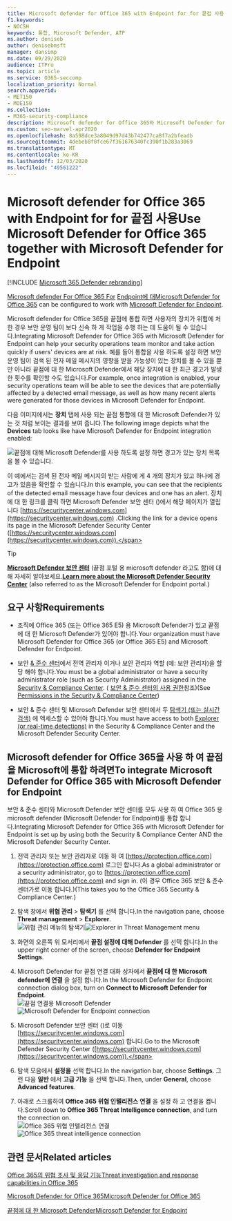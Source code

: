 ```yaml
---
title: Microsoft defender for Office 365 with Endpoint for for 끝점 사용
f1.keywords:
- NOCSH
keywords: 통합, Microsoft Defender, ATP
ms.author: deniseb
author: denisebmsft
manager: dansimp
ms.date: 09/29/2020
audience: ITPro
ms.topic: article
ms.service: O365-seccomp
localization_priority: Normal
search.appverid:
- MET150
- MOE150
ms.collection:
- M365-security-compliance
description: Microsoft defender for Office 365와 Microsoft Defender for Endpoint를 함께 사용 하 여 장치 및 전자 메일 콘텐츠에 대 한 위협에 대 한 자세한 정보를 확인 하세요.
ms.custom: seo-marvel-apr2020
ms.openlocfilehash: 8a598dce3a8049d97d43b742477ca8f7a2bfeadb
ms.sourcegitcommit: 4debeb8f0fce67f361676340fc390f1b283a3069
ms.translationtype: MT
ms.contentlocale: ko-KR
ms.lasthandoff: 12/03/2020
ms.locfileid: "49561222"
---
```

# <a name="use-microsoft-defender-for-office-365-together-with-microsoft-defender-for-endpoint"></a><span data-ttu-id="8dbbc-104">Microsoft defender for Office 365 with Endpoint for for 끝점 사용</span><span class="sxs-lookup"><span data-stu-id="8dbbc-104">Use Microsoft Defender for Office 365 together with Microsoft Defender for Endpoint</span></span>

[!INCLUDE [Microsoft 365 Defender rebranding](../includes/microsoft-defender-for-office.md)]


<span data-ttu-id="8dbbc-105">[Microsoft defender For Office 365 For](office-365-atp.md) [Endpoint에 대](https://docs.microsoft.com/windows/security/threat-protection)</span><span class="sxs-lookup"><span data-stu-id="8dbbc-105">[Microsoft Defender for Office 365](office-365-atp.md) can be configured to work with [Microsoft Defender for Endpoint](https://docs.microsoft.com/windows/security/threat-protection).</span></span>

<span data-ttu-id="8dbbc-106">Microsoft defender for Office 365을 끝점에 통합 하면 사용자의 장치가 위험에 처 한 경우 보안 운영 팀이 보다 신속 하 게 작업을 수행 하는 데 도움이 될 수 있습니다.</span><span class="sxs-lookup"><span data-stu-id="8dbbc-106">Integrating Microsoft Defender for Office 365 with Microsoft Defender for Endpoint can help your security operations team monitor and take action quickly if users' devices are at risk.</span></span> <span data-ttu-id="8dbbc-107">예를 들어 통합을 사용 하도록 설정 하면 보안 운영 팀이 검색 된 전자 메일 메시지의 영향을 받을 가능성이 있는 장치를 볼 수 있을 뿐만 아니라 끝점에 대 한 Microsoft Defender에서 해당 장치에 대 한 최근 경고가 발생 한 횟수를 확인할 수도 있습니다.</span><span class="sxs-lookup"><span data-stu-id="8dbbc-107">For example, once integration is enabled, your security operations team will be able to see the devices that are potentially affected by a detected email message, as well as how many recent alerts were generated for those devices in Microsoft Defender for Endpoint.</span></span> 

<span data-ttu-id="8dbbc-108">다음 이미지에서는 **장치** 탭에 사용 되는 끝점 통합에 대 한 Microsoft Defender가 있는 것 처럼 보이는 결과를 보여 줍니다.</span><span class="sxs-lookup"><span data-stu-id="8dbbc-108">The following image depicts what the **Devices** tab looks like have Microsoft Defender for Endpoint integration enabled:</span></span>
  
![끝점에 대해 Microsoft Defender를 사용 하도록 설정 하면 경고가 있는 장치 목록을 볼 수 있습니다.](../../media/fec928ea-8f0c-44d7-80b9-a2e0a8cd4e89.PNG)
  
<span data-ttu-id="8dbbc-110">이 예에서는 검색 된 전자 메일 메시지의 받는 사람에 게 4 개의 장치가 있고 하나에 경고가 있음을 확인할 수 있습니다.</span><span class="sxs-lookup"><span data-stu-id="8dbbc-110">In this example, you can see that the recipients of the detected email message have four devices and one has an alert.</span></span> <span data-ttu-id="8dbbc-111">장치에 대 한 링크를 클릭 하면 Microsoft Defender 보안 센터 ()에서 해당 페이지가 열립니다 [https://securitycenter.windows.com](https://securitycenter.windows.com) .</span><span class="sxs-lookup"><span data-stu-id="8dbbc-111">Clicking the link for a device opens its page in the Microsoft Defender Security Center ([https://securitycenter.windows.com](https://securitycenter.windows.com)).</span></span>

> [!TIP]
> <span data-ttu-id="8dbbc-112">**[Microsoft Defender 보안 센터](https://docs.microsoft.com/windows/security/threat-protection/microsoft-defender-atp/use)** (끝점 포털 용 microsoft defender 라고도 함)에 대해 자세히 알아보세요.</span><span class="sxs-lookup"><span data-stu-id="8dbbc-112">**[Learn more about the Microsoft Defender Security Center](https://docs.microsoft.com/windows/security/threat-protection/microsoft-defender-atp/use)** (also referred to as the Microsoft Defender for Endpoint portal.)</span></span>
  
## <a name="requirements"></a><span data-ttu-id="8dbbc-113">요구 사항</span><span class="sxs-lookup"><span data-stu-id="8dbbc-113">Requirements</span></span>

- <span data-ttu-id="8dbbc-114">조직에 Office 365 (또는 Office 365 E5) 용 Microsoft Defender가 있고 끝점에 대 한 Microsoft Defender가 있어야 합니다.</span><span class="sxs-lookup"><span data-stu-id="8dbbc-114">Your organization must have Microsoft Defender for Office 365 (or Office 365 E5) and Microsoft Defender for Endpoint.</span></span>
    
- <span data-ttu-id="8dbbc-115">보안 [& 준수 센터](https://protection.office.com)에서 전역 관리자 이거나 보안 관리자 역할 (예: 보안 관리자)을 할당 해야 합니다.</span><span class="sxs-lookup"><span data-stu-id="8dbbc-115">You must be a global administrator or have a security administrator role (such as Security Administrator) assigned in the [Security & Compliance Center](https://protection.office.com).</span></span> <span data-ttu-id="8dbbc-116">( [보안 & 준수 센터의 사용 권한](permissions-in-the-security-and-compliance-center.md)참조)</span><span class="sxs-lookup"><span data-stu-id="8dbbc-116">(See [Permissions in the Security & Compliance Center](permissions-in-the-security-and-compliance-center.md))</span></span>
    
- <span data-ttu-id="8dbbc-117">보안 & 준수 센터 및 Microsoft Defender 보안 센터에서 두 [탐색기 (또는 실시간 검색)](threat-explorer.md) 에 액세스할 수 있어야 합니다.</span><span class="sxs-lookup"><span data-stu-id="8dbbc-117">You must have access to both [Explorer (or real-time detections)](threat-explorer.md) in the Security & Compliance Center and the Microsoft Defender Security Center.</span></span>
    
## <a name="to-integrate-microsoft-defender-for-office-365-with-microsoft-defender-for-endpoint"></a><span data-ttu-id="8dbbc-118">Microsoft defender for Office 365을 사용 하 여 끝점을 Microsoft에 통합 하려면</span><span class="sxs-lookup"><span data-stu-id="8dbbc-118">To integrate Microsoft Defender for Office 365 with Microsoft Defender for Endpoint</span></span>

<span data-ttu-id="8dbbc-119">보안 & 준수 센터와 Microsoft Defender 보안 센터를 모두 사용 하 여 Office 365 용 microsoft defender (Microsoft Defender for Endpoint)를 통합 합니다.</span><span class="sxs-lookup"><span data-stu-id="8dbbc-119">Integrating Microsoft Defender for Office 365 with Microsoft Defender for Endpoint is set up by using both the Security & Compliance Center AND the Microsoft Defender Security Center.</span></span>
  
1. <span data-ttu-id="8dbbc-120">전역 관리자 또는 보안 관리자로 이동 하 여 [https://protection.office.com](https://protection.office.com) 로그인 합니다.</span><span class="sxs-lookup"><span data-stu-id="8dbbc-120">As a global administrator or a security administrator, go to [https://protection.office.com](https://protection.office.com) and sign in.</span></span> <span data-ttu-id="8dbbc-121">(이 경우 Office 365 보안 & 준수 센터가로 이동 합니다.)</span><span class="sxs-lookup"><span data-stu-id="8dbbc-121">(This takes you to the Office 365 Security & Compliance Center.)</span></span>
    
2. <span data-ttu-id="8dbbc-122">탐색 창에서 **위협 관리**  >  **탐색기** 를 선택 합니다.</span><span class="sxs-lookup"><span data-stu-id="8dbbc-122">In the navigation pane, choose **Threat management** > **Explorer**.</span></span><br><span data-ttu-id="8dbbc-123">![위협 관리 메뉴의 탐색기](../../media/ThreatMgmt-Explorer-nav.png)</span><span class="sxs-lookup"><span data-stu-id="8dbbc-123">![Explorer in Threat Management menu](../../media/ThreatMgmt-Explorer-nav.png)</span></span><br>
    
3. <span data-ttu-id="8dbbc-124">화면의 오른쪽 위 모서리에서 **끝점 설정에 대해 Defender** 를 선택 합니다.</span><span class="sxs-lookup"><span data-stu-id="8dbbc-124">In the upper right corner of the screen, choose **Defender for Endpoint Settings**.</span></span>
    
4. <span data-ttu-id="8dbbc-125">Microsoft Defender for 끝점 연결 대화 상자에서 **끝점에 대 한 Microsoft defender에 연결** 을 설정 합니다.</span><span class="sxs-lookup"><span data-stu-id="8dbbc-125">In the Microsoft Defender for Endpoint connection dialog box, turn on **Connect to Microsoft Defender for Endpoint**.</span></span><br><span data-ttu-id="8dbbc-126">![끝점 연결용 Microsoft Defender](../../media/Explorer-WDATPConnection-dialog.png)</span><span class="sxs-lookup"><span data-stu-id="8dbbc-126">![Microsoft Defender for Endpoint connection](../../media/Explorer-WDATPConnection-dialog.png)</span></span><br>
    
5. <span data-ttu-id="8dbbc-127">Microsoft Defender 보안 센터 ()로 이동 [https://securitycenter.windows.com](https://securitycenter.windows.com) 합니다.</span><span class="sxs-lookup"><span data-stu-id="8dbbc-127">Go to the Microsoft Defender Security Center ([https://securitycenter.windows.com](https://securitycenter.windows.com)).</span></span>

6. <span data-ttu-id="8dbbc-128">탐색 모음에서 **설정을** 선택 합니다.</span><span class="sxs-lookup"><span data-stu-id="8dbbc-128">In the navigation bar, choose **Settings**.</span></span> <span data-ttu-id="8dbbc-129">그런 다음 **일반** 에서 **고급 기능** 을 선택 합니다.</span><span class="sxs-lookup"><span data-stu-id="8dbbc-129">Then, under **General**, choose **Advanced features**.</span></span>

7. <span data-ttu-id="8dbbc-130">아래로 스크롤하여 **Office 365 위협 인텔리전스 연결** 을 설정 하 고 연결을 켭니다.</span><span class="sxs-lookup"><span data-stu-id="8dbbc-130">Scroll down to **Office 365 Threat Intelligence connection**, and turn the connection on.</span></span><br/><span data-ttu-id="8dbbc-131">![Office 365 위협 인텔리전스 연결](../../media/mdatp-oatptoggle.png)</span><span class="sxs-lookup"><span data-stu-id="8dbbc-131">![Office 365 threat intelligence connection](../../media/mdatp-oatptoggle.png)</span></span><br>

## <a name="related-articles"></a><span data-ttu-id="8dbbc-132">관련 문서</span><span class="sxs-lookup"><span data-stu-id="8dbbc-132">Related articles</span></span>

[<span data-ttu-id="8dbbc-133">Office 365의 위협 조사 및 응답 기능</span><span class="sxs-lookup"><span data-stu-id="8dbbc-133">Threat investigation and response capabilities in Office 365</span></span>](office-365-ti.md)
  
[<span data-ttu-id="8dbbc-134">Microsoft Defender for Office 365</span><span class="sxs-lookup"><span data-stu-id="8dbbc-134">Microsoft Defender for Office 365</span></span>](office-365-atp.md)
  
[<span data-ttu-id="8dbbc-135">끝점에 대 한 Microsoft Defender</span><span class="sxs-lookup"><span data-stu-id="8dbbc-135">Microsoft Defender for Endpoint</span></span>](https://docs.microsoft.com/windows/security/threat-protection)
